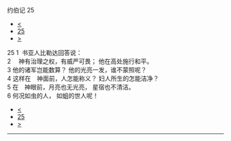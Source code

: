 ﻿





 约伯记 25




* [<](bible/JOB24.md)
* [25](bible/JOB.md)
* [>](bible/JOB26.md)



 
25 
1  书亚人比勒达回答说：  
2 　神有治理之权，有威严可畏； 他在高处施行和平。  
3 他的诸军岂能数算？ 他的光亮一发，谁不蒙照呢？  
4 这样在　神面前，人怎能称义？ 妇人所生的怎能洁净？  
5 在　神眼前，月亮也无光亮， 星宿也不清洁。  
6 何况如虫的人， 如蛆的世人呢！ 
* [<](bible/JOB24.md)
* [25](bible/JOB.md)
* [>](bible/JOB26.md)





---









